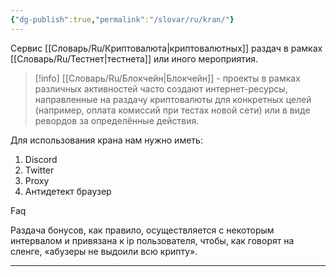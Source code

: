 ```yaml
---
{"dg-publish":true,"permalink":"/slovar/ru/kran/"}
---
```



Сервис [[Словарь/Ru/Криптовалюта\|криптовалютных]] раздач в рамках [[Словарь/Ru/Тестнет\|тестнета]] или иного мероприятия.

> [!info]
> [[Словарь/Ru/Блокчейн\|Блокчейн]] - проекты в рамках различных активностей часто создают интернет-ресурсы, направленные на раздачу криптовалюты для конкретных целей (например, оплата комиссий при тестах новой сети) или в виде ревордов за определённые действия.

Для использования крана нам нужно иметь:

1. Discord
2. Twitter
3. Proxy
4. Антидетект браузер

Faq

Раздача бонусов, как правило, осуществляется с некоторым интервалом и привязана к ip пользователя, чтобы, как говорят на сленге, «абузеры не выдоили всю крипту».

---
